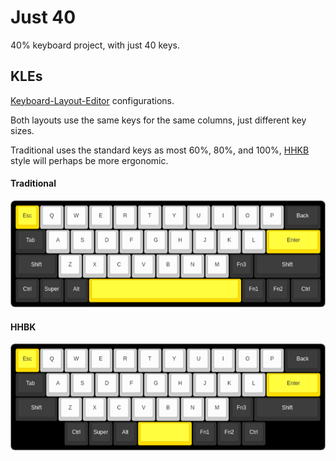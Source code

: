 # Just 40

40% keyboard project, with just 40 keys.

## KLEs

[Keyboard-Layout-Editor](https://www.keyboard-layout-editor.com/#/) configurations.

Both layouts use the same keys for the same columns, just different key sizes.

Traditional uses the standard keys as most 60%, 80%, and 100%, 
[HHKB](https://www.keyboard-layout-editor.com/#/) style will perhaps be more ergonomic.

#### Traditional

![traditional keys](kle/traditional.png)

#### HHBK

![traditional keys](kle/hhkb.png)


